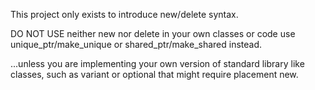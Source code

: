This project only exists to introduce new/delete syntax. 

DO NOT USE neither new nor delete in your own classes or code
use unique_ptr/make_unique or shared_ptr/make_shared instead.

...unless you are implementing your own version of standard library like 
classes, such as variant<T> or optional<T> that might require 
placement new.
